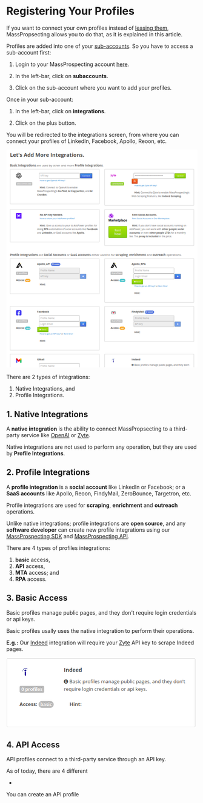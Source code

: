 # Registering Your Profiles

If you want to connect your own profiles instead of [leasing them](/user/2-leasing-profiles.md), MassPropsecting allows you to do that, as it is explained in this article.

Profiles are added into one of your  [sub-accounts](/user/1-getting-started.md#2-setup-your-sub-account). So you have to access a sub-account first:

1. Login to your MassProspecting account [here](https://massprospecting.com/login).

2. In the left-bar, click on **subaccounts**.

3. Click on the sub-account where you want to add your profiles.

Once in your sub-account:

1. In the left-bar, click on **integrations**.

2. Click on the plus button.

You will be redirected to the integrations screen, from where you can connect your profiles of LinkedIn, Facebook, Apollo, Reoon, etc.

![MassProspecting Integrations](/assets/user/3-1.png)

There are 2 types of integrations:

1. Native Integrations, and
2. Profile Integrations.

## 1. Native Integrations

A **native integration** is the ability to connect MassPropsecting to a third-party service like [OpenAI](https://openai.com) or [Zyte](https://zyte.com).

Native integrations are not used to perform any operation, but they are used by **Profile Integrations**.

## 2. Profile Integrations 

A **profile integration** is a **social account** like LinkedIn or Facebook; or a **SaaS accounts** like Apollo, Reoon, FindyMail, ZeroBounce, Targetron, etc.

Profile integrations are used for **scraping**, **enrichment** and **outreach** operations. 

Unlike native integrations; profile integrations are **open source**, and any **software developer** can create new profile integrations using our [MassProspecting SDK](https://github.com/massprospecting/mass-sdk) and [MassProspecting API](https://github.com/massprospecting/mass-client).

There are 4 types of profiles integrations:

1. **basic** access,
2. **API** access,
3. **MTA** access; and
4. **RPA** access.

## 3. Basic Access

Basic profiles manage public pages, and they don't require login credentials or api keys.

Basic profiles usally uses the native integration to perform their operations.

**E.g.:** Our [Indeed](https://indeed.com) integration will require your [Zyte](https://zyte.com) API key to scrape Indeed pages.

![MassPropsecting Indeed Integration](/assets/user/3-2.png)

## 4. API Access

API profiles connect to a third-party service through an API key.

As of today, there are 4 different

- 

You can create an API profile


